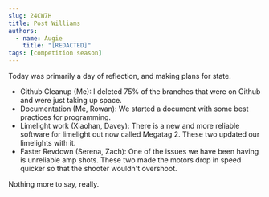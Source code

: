 ```yaml
---
slug: 24CW7H
title: Post Williams
authors:
  - name: Augie
    title: "[REDACTED]"
tags: [competition season]
---
```

Today was primarily a day of reflection, and making plans for state. 
* Github Cleanup (Me): I deleted 75% of the branches that were on Github and were just taking up space. 
* Documentation (Me, Rowan): We started a document with some best practices for programming. 
* Limelight work (Xiaohan, Davey): There is a new and more reliable software for limelight out now called Megatag 2. These two updated our limelights with it. 
* Faster Revdown (Serena, Zach): One of the issues we have been having is unreliable amp shots. These two made the motors drop in speed quicker so that the shooter wouldn't overshoot. 

Nothing more to say, really. 